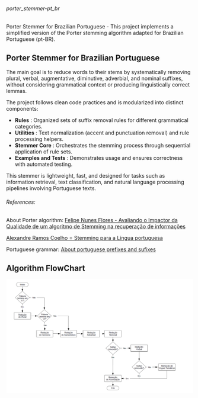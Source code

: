 ###### porter_stemmer-pt_br

Porter Stemmer for Brazilian Portuguese  - This project implements a simplified version of the Porter stemming algorithm adapted for Brazilian Portuguese (pt-BR).

## **Porter Stemmer for Brazilian Portuguese**

The main goal is to reduce words to their stems by systematically removing plural, verbal, augmentative, diminutive, adverbial, and nominal suffixes, without considering grammatical context or producing linguistically correct lemmas.

The project follows clean code practices and is modularized into distinct components:

* **Rules** : Organized sets of suffix removal rules for different grammatical categories.
* **Utilities** : Text normalization (accent and punctuation removal) and rule processing helpers.
* **Stemmer Core** : Orchestrates the stemming process through sequential application of rule sets.
* **Examples and Tests** : Demonstrates usage and ensures correctness with automated testing.

This stemmer is lightweight, fast, and designed for tasks such as information retrieval, text classification, and natural language processing pipelines involving Portuguese texts.

###### References:

About Porter algorithm:
[Felipe Nunes Flores - Avaliando o Impactor da Qualidade de um algoritmo de Stemming na recuperação de informações](https://lume.ufrgs.br/bitstream/handle/10183/18532/000730582.pdf?sequence=1)

[Alexandre Ramos Coelho = Stemming para a Língua portuguesa](https://lume.ufrgs.br/bitstream/handle/10183/23576/000597277.pdf?sequence=1)

Portuguese grammar:
[About portuguese prefixes and sufixes](https://www.educamaisbrasil.com.br/enem/lingua-portuguesa/prefixo-e-sufixo)


## Algorithm FlowChart
![image info](assets\flow-chart.png)
